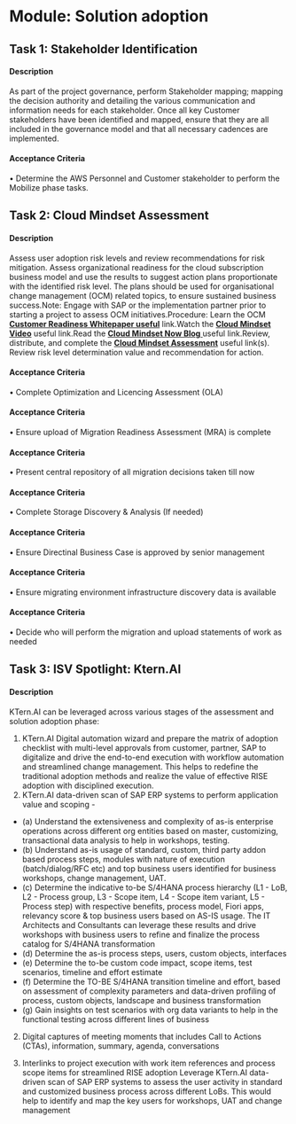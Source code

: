 
# Module: Solution adoption
## Task 1: Stakeholder Identification
#### Description
As part of the project governance, perform Stakeholder mapping; mapping the decision authority and detailing the various communication and information needs for each stakeholder. Once all key Customer stakeholders have been identified and mapped, ensure that they are all included in the governance model and that all necessary cadences are implemented.

#### Acceptance Criteria
• Determine  the AWS Personnel and Customer stakeholder to perform the Mobilize phase  tasks. 
## Task 2: Cloud Mindset Assessment
#### Description
Assess user adoption risk levels and review recommendations for risk mitigation. Assess organizational readiness for the cloud subscription business model and use the results to suggest action plans proportionate with the identified risk level. The plans should be used for organisational change management (OCM) related topics, to ensure sustained business success.Note: Engage with SAP or the implementation partner prior to starting a project to assess OCM initiatives.Procedure: Learn the OCM **[Customer Readiness Whitepaper useful](https://support.sap.com/content/dam/SAAP/SAP_Activate/S4H_632%20OCM%20Customer%20Readiness%20Whitepaper.pdf)** link.Watch the **[Cloud Mindset Video](https://sapvideoa35699dc5.hana.ondemand.com/?entry_id=0_uivj5o2x)** useful link.Read the [**Cloud Mindset Now Blog** ](https://sapvideoa35699dc5.hana.ondemand.com/?entry_id=0_uivj5o2x)useful link.Review, distribute, and complete the **[Cloud Mindset Assessment](https://support.sap.com/content/dam/SAAP/SAP_Activate/S4H_665%20Cloud%20Mindset%20Assessment.xlsx)** useful link(s). Review risk level determination value and recommendation for action.
#### Acceptance Criteria
• Complete Optimization and Licencing Assessment (OLA)
#### Acceptance Criteria
• Ensure upload of Migration Readiness Assessment (MRA) is complete  
#### Acceptance Criteria
• Present central repository of all migration decisions taken till now
#### Acceptance Criteria
• Complete Storage Discovery & Analysis (If needed)
#### Acceptance Criteria
• Ensure Directinal Business Case is approved by senior management  
#### Acceptance Criteria
• Ensure migrating environment infrastructure discovery data is available
#### Acceptance Criteria
• Decide who will perform the migration and upload statements of work as needed
## Task 3: ISV Spotlight: Ktern.AI
#### Description
KTern.AI can be leveraged across various stages of the assessment and solution adoption phase: 
1. KTern.AI Digital automation wizard and prepare the matrix of adoption checklist with multi-level approvals from customer, partner, SAP to digitalize and drive the end-to-end execution with workflow automation and streamlined change management. This helps to redefine the traditional adoption methods and realize the value of effective RISE adoption with disciplined execution.
2. KTern.AI data-driven scan of SAP ERP systems to perform application value and scoping -
* (a) Understand the extensiveness and complexity of as-is enterprise operations across different org entities based on master, customizing, transactional data analysis to help in workshops, testing. 
* (b) Understand as-is usage of standard, custom, third party addon based process steps, modules with nature of execution (batch/dialog/RFC etc) and top business users identified for business workshops, change management, UAT.
* (c) Determine the indicative to-be S/4HANA process hierarchy (L1 - LoB, L2 - Process group, L3 - Scope item, L4 - Scope item variant, L5 - Process step) with respective benefits, process model, Fiori apps, relevancy score & top business users based on AS-IS usage. The IT Architects and Consultants can leverage these results and drive workshops with business users to refine and finalize the process catalog for S/4HANA transformation 
* (d) Determine the as-is process steps, users, custom objects, interfaces
* (e) Determine the to-be custom code impact, scope items, test scenarios, timeline and effort estimate
* (f) Determine the TO-BE S/4HANA transition timeline and effort, based on assessment of complexity parameters and data-driven profiling of process, custom objects, landscape and business transformation
* (g) Gain insights on test scenarios with org data variants to help in the functional testing across different lines of business

2) Digital captures of meeting moments that includes Call to Actions (CTAs), information, summary, agenda, conversations

3) Interlinks to project execution with work item references and process scope items for streamlined RISE adoption
Leverage KTern.AI data-driven scan of SAP ERP systems to assess the user activity in standard and customized business process across different LoBs. This would help to identify and map the key users for workshops, UAT and change management